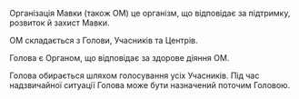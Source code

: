<subject>Організація Мавки</subject> (також <subject>ОМ</subject>) <keyword>це</keyword> організм, що відповідає за
підтримку, розвиток й
захист <subject>Мавки</subject>.

<subject>ОМ</subject> складається з <subject>Голови</subject>, <subject>Учасників</subject> та <subject>
Центрів</subject>.

<subject>Голова</subject> є <subject>Органом</subject>, що відповідає за
здорове діяння <subject>ОМ</subject>.

<subject>Голова</subject> обирається шляхом голосування усіх <subject>Учасників</subject>. Під час надзвичайної ситуації
<subject>Голова</subject> може бути назначений поточим <subject>Головою</subject>.